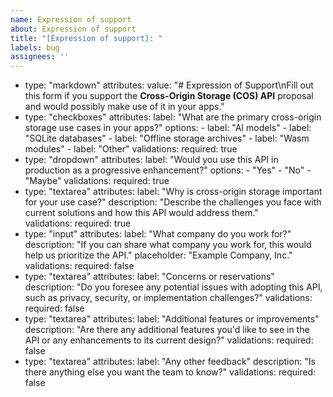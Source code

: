 ```yaml
---
name: Expression of support
about: Expression of support
title: "[Expression of support]: "
labels: bug
assignees: ''
---
```


- type: "markdown"
  attributes:
    value: "# Expression of Support\nFill out this form if you support the **Cross-Origin Storage (COS) API** proposal and would possibly make use of it in your apps."
- type: "checkboxes"
  attributes:
    label: "What are the primary cross-origin storage use cases in your apps?"
    options:
      - label: "AI models"
      - label: "SQLite databases"
      - label: "Offline storage archives"
      - label: "Wasm modules"
      - label: "Other"
  validations:
    required: true
- type: "dropdown"
  attributes:
    label: "Would you use this API in production as a progressive enhancement?"
    options:
      - "Yes"
      - "No"
      - "Maybe"
  validations:
    required: true
- type: "textarea"
  attributes:
    label: "Why is cross-origin storage important for your use case?"
    description: "Describe the challenges you face with current solutions and how this API would address them."      
  validations:
    required: true
- type: "input"
  attributes:
    label: "What company do you work for?"
    description: "If you can share what company you work for, this would help us prioritize the API."
    placeholder: "Example Company, Inc."
  validations:
    required: false
- type: "textarea"
  attributes:
    label: "Concerns or reservations"
    description: "Do you foresee any potential issues with adopting this API, such as privacy, security, or implementation challenges?"
  validations:
    required: false
- type: "textarea"
  attributes:
    label: "Additional features or improvements"
    description: "Are there any additional features you'd like to see in the API or any enhancements to its current design?"
  validations:
    required: false
- type: "textarea"
  attributes:
    label: "Any other feedback"
    description: "Is there anything else you want the team to know?"
  validations:
    required: false
